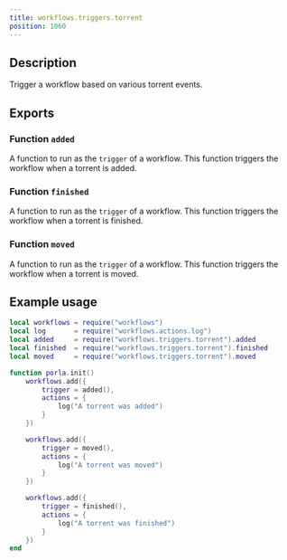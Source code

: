 ```yaml
---
title: workflows.triggers.torrent
position: 1060
---
```


## Description

Trigger a workflow based on various torrent events.

## Exports

### Function `added`

A function to run as the `trigger` of a workflow. This function triggers the
workflow when a torrent is added.

### Function `finished`

A function to run as the `trigger` of a workflow. This function triggers the
workflow when a torrent is finished.

### Function `moved`

A function to run as the `trigger` of a workflow. This function triggers the
workflow when a torrent is moved.

## Example usage

```lua
local workflows = require("workflows")
local log       = require("workflows.actions.log")
local added     = require("workflows.triggers.torrent").added
local finished  = require("workflows.triggers.torrent").finished
local moved     = require("workflows.triggers.torrent").moved

function porla.init()
    workflows.add({
        trigger = added(),
        actions = {
            log("A torrent was added")
        }
    })

    workflows.add({
        trigger = moved(),
        actions = {
            log("A torrent was moved")
        }
    })

    workflows.add({
        trigger = finished(),
        actions = {
            log("A torrent was finished")
        }
    })
end
```
